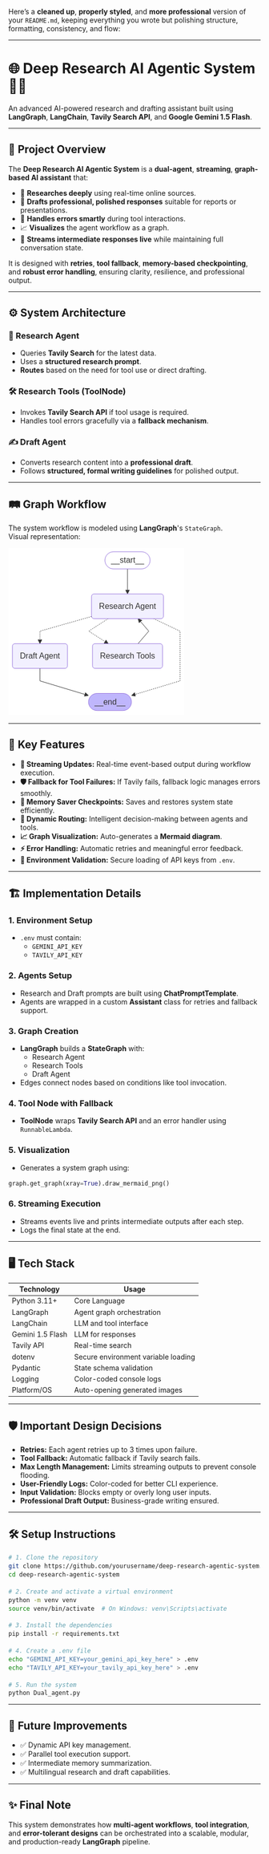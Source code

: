 Here’s a **cleaned up**, **properly styled**, and **more professional** version of your `README.md`, keeping everything you wrote but polishing structure, formatting, consistency, and flow:

---

# 🌐 Deep Research AI Agentic System 🔎✨

An advanced AI-powered research and drafting assistant built using **LangGraph**, **LangChain**, **Tavily Search API**, and **Google Gemini 1.5 Flash**.

---

## 📌 Project Overview

The **Deep Research AI Agentic System** is a **dual-agent**, **streaming**, **graph-based AI assistant** that:

- 🔎 **Researches deeply** using real-time online sources.
- 📝 **Drafts professional, polished responses** suitable for reports or presentations.
- 🚨 **Handles errors smartly** during tool interactions.
- 📈 **Visualizes** the agent workflow as a graph.
- 📡 **Streams intermediate responses live** while maintaining full conversation state.

It is designed with **retries**, **tool fallback**, **memory-based checkpointing**, and **robust error handling**, ensuring clarity, resilience, and professional output.

---

## ⚙️ System Architecture

### 🧠 Research Agent

- Queries **Tavily Search** for the latest data.
- Uses a **structured research prompt**.
- **Routes** based on the need for tool use or direct drafting.

### 🛠️ Research Tools (ToolNode)

- Invokes **Tavily Search API** if tool usage is required.
- Handles tool errors gracefully via a **fallback mechanism**.

### ✍️ Draft Agent

- Converts research content into a **professional draft**.
- Follows **structured, formal writing guidelines** for polished output.

---

## 🛤️ Graph Workflow

The system workflow is modeled using **LangGraph**'s `StateGraph`.  
Visual representation:

![Workflow Graph](https://github.com/dharmanshu1921/Kairon_assign/raw/main/workflow_graph.png)

---

## 🚀 Key Features

- **🔴 Streaming Updates:** Real-time event-based output during workflow execution.
- **🛡️ Fallback for Tool Failures:** If Tavily fails, fallback logic manages errors smoothly.
- **💾 Memory Saver Checkpoints:** Saves and restores system state efficiently.
- **🔀 Dynamic Routing:** Intelligent decision-making between agents and tools.
- **📈 Graph Visualization:** Auto-generates a **Mermaid diagram**.
- **⚡ Error Handling:** Automatic retries and meaningful error feedback.
- **🔑 Environment Validation:** Secure loading of API keys from `.env`.

---

## 🏗️ Implementation Details

### 1. Environment Setup
- `.env` must contain:
  - `GEMINI_API_KEY`
  - `TAVILY_API_KEY`

### 2. Agents Setup
- Research and Draft prompts are built using **ChatPromptTemplate**.
- Agents are wrapped in a custom **Assistant** class for retries and fallback support.

### 3. Graph Creation
- **LangGraph** builds a **StateGraph** with:
  - Research Agent
  - Research Tools
  - Draft Agent
- Edges connect nodes based on conditions like tool invocation.

### 4. Tool Node with Fallback
- **ToolNode** wraps **Tavily Search API** and an error handler using `RunnableLambda`.

### 5. Visualization
- Generates a system graph using:

```python
graph.get_graph(xray=True).draw_mermaid_png()
```

### 6. Streaming Execution
- Streams events live and prints intermediate outputs after each step.
- Logs the final state at the end.

---

## 🖥️ Tech Stack

| Technology         | Usage                                  |
|---------------------|----------------------------------------|
| Python 3.11+         | Core Language                        |
| LangGraph           | Agent graph orchestration             |
| LangChain           | LLM and tool interface                |
| Gemini 1.5 Flash    | LLM for responses                     |
| Tavily API          | Real-time search                      |
| dotenv              | Secure environment variable loading  |
| Pydantic            | State schema validation               |
| Logging             | Color-coded console logs             |
| Platform/OS         | Auto-opening generated images         |

---

## 🛡️ Important Design Decisions

- **Retries:** Each agent retries up to 3 times upon failure.
- **Tool Fallback:** Automatic fallback if Tavily search fails.
- **Max Length Management:** Limits streaming outputs to prevent console flooding.
- **User-Friendly Logs:** Color-coded for better CLI experience.
- **Input Validation:** Blocks empty or overly long user inputs.
- **Professional Draft Output:** Business-grade writing ensured.

---

## 🛠️ Setup Instructions

```bash
# 1. Clone the repository
git clone https://github.com/yourusername/deep-research-agentic-system.git
cd deep-research-agentic-system

# 2. Create and activate a virtual environment
python -m venv venv
source venv/bin/activate  # On Windows: venv\Scripts\activate

# 3. Install the dependencies
pip install -r requirements.txt

# 4. Create a .env file
echo "GEMINI_API_KEY=your_gemini_api_key_here" > .env
echo "TAVILY_API_KEY=your_tavily_api_key_here" > .env

# 5. Run the system
python Dual_agent.py
```

---

## 📢 Future Improvements

- ✅ Dynamic API key management.
- ✅ Parallel tool execution support.
- ✅ Intermediate memory summarization.
- ✅ Multilingual research and draft capabilities.

---

## ✨ Final Note

This system demonstrates how **multi-agent workflows**, **tool integration**, and **error-tolerant designs** can be orchestrated into a scalable, modular, and production-ready **LangGraph** pipeline.
